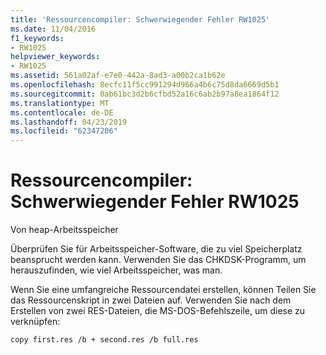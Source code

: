 ```yaml
---
title: 'Ressourcencompiler: Schwerwiegender Fehler RW1025'
ms.date: 11/04/2016
f1_keywords:
- RW1025
helpviewer_keywords:
- RW1025
ms.assetid: 561a02af-e7e0-442a-8ad3-a00b2ca1b62e
ms.openlocfilehash: 8ecfc11f5cc991294d966a4b6c75d8da6669d5b1
ms.sourcegitcommit: 0ab61bc3d2b6cfbd52a16c6ab2b97a8ea1864f12
ms.translationtype: MT
ms.contentlocale: de-DE
ms.lasthandoff: 04/23/2019
ms.locfileid: "62347206"
---
```

# <a name="resource-compiler-fatal-error-rw1025"></a>Ressourcencompiler: Schwerwiegender Fehler RW1025

Von heap-Arbeitsspeicher

Überprüfen Sie für Arbeitsspeicher-Software, die zu viel Speicherplatz beansprucht werden kann. Verwenden Sie das CHKDSK-Programm, um herauszufinden, wie viel Arbeitsspeicher, was man.

Wenn Sie eine umfangreiche Ressourcendatei erstellen, können Teilen Sie das Ressourcenskript in zwei Dateien auf. Verwenden Sie nach dem Erstellen von zwei RES-Dateien, die MS-DOS-Befehlszeile, um diese zu verknüpfen:

```
copy first.res /b + second.res /b full.res
```